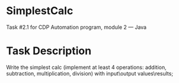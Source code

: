 # SimplestCalc
Task #2.1 for CDP Automation program, module 2 — Java

# Task Description
Write the simplest calc (implement at least 4 operations: addition, subtraction, multiplication, division) with input\output values\results;
